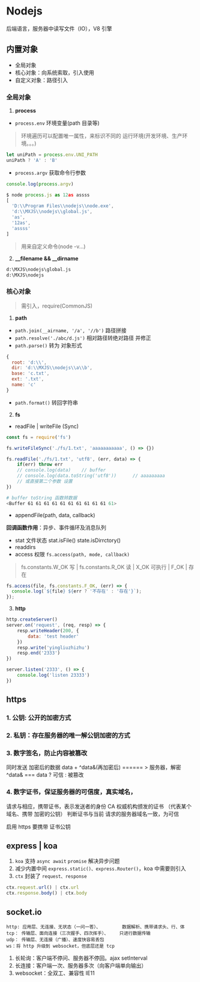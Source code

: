 # Nodejs
后端语言，服务器中读写文件（IO），V8 引擎

## 内置对象
- 全局对象
- 核心对象：向系统索取，引入使用
- 自定义对象：路径引入

### 全局对象
1. **process** 
- `process.env` 环境变量(path 目录等)
> 环境遍历可以配置唯一属性，来标识不同的 运行环境(开发环境、生产环境。。。)
```js
let uniPath = process.env.UNI_PATH
uniPath ? 'A' : 'B'
```
- `process.argv` 获取命令行参数
```js
console.log(process.argv)

$ node process.js as 12as assss
[
  'D:\\Program Files\\nodejs\\node.exe',
  'd:\\MXJS\\nodejs\\global.js',
  'as',
  '12as',
  'assss'
]
```
> 用来自定义命令(node -v...)

2. **__filename && __dirname**
```bash
d:\MXJS\nodejs\global.js
d:\MXJS\nodejs
```

### 核心对象
> 需引入，require(CommonJS)
1. **path**
- `path.join(__airname, '/a', '//b')` 路径拼接
- `path.resolve('./abc/d.js')` 相对路径转绝对路径 并修正
- `path.parse()`    转为 对象形式
```js
{
  root: 'd:\\',
  dir: 'd:\\MXJS\\nodejs\\a\\b',
  base: 'c.txt',
  ext: '.txt',
  name: 'c'
}
```
- `path.format()` 转回字符串

2. **fs**
- readFile | writeFile (Sync)
```js
const fs = require('fs')

fs.writeFileSync('./fs/1.txt', 'aaaaaaaaaaa', () => {})

fs.readFile('./fs/1.txt', 'utf8', (err, data) => {
    if(err) throw err
    // console.log(data)    // buffer 
    // console.log(data.toString('utf8'))      // aaaaaaaaa
    // 或直接第二个参数 设置
})
```
```bash
# buffer toString 函数转数据
<Buffer 61 61 61 61 61 61 61 61 61 61 61>
```
- appendFile(path, data, callback)

**回调函数作用**：异步、事件循环及消息队列

- stat 文件状态
stat.isFile()
state.isDirrctory()
- readdirs
- access 权限
`fs.access(path, mode, callback)`
> fs.constants.W_OK 写 | fs.constants.R_OK 读 | X_OK 可执行 | F_OK | 存在
```js
fs.access(file, fs.constants.F_OK, (err) => {
  console.log(`${file} ${err ? '不存在' : '存在'}`);
});
```

3. **http**
```js
http.createServer()
server.on('request', (req, resp) => {
    resp.writeHeader(200, {
        data: 'test header'
    })
    resp.write('yingliuzhizhu')
    resp.end('2333')
})

server.listen('2333', () => {
    console.log('listen 23333')
})
```

## https
### 1. 公钥: 公开的加密方式
### 2. 私钥：存在服务器的唯一解公钥加密的方式
### 3. 数字签名，防止内容被篡改
同时发送 加密后的数据 data + ^data&(再加密后) ====== > 服务器，解密 ^data& === data ? 可信 : 被篡改

### 4. 数字证书，保证服务器的可信度，真实域名， 
请求与相应，携带证书，表示发送者的身份
CA 权威机构颁发的证书 （代表某个域名、携带 加密的公钥）
判断证书与当前 请求的服务器域名一致，为可信

启用 https 要携带 证书公钥

## express | koa
1. `koa` 支持 `async await` `promise` 解决异步问题
2. 减少内置中间 `express.static()、express.Router()`，koa 中需要则引入
3. `ctx` 封装了 `request、response`
```js
ctx.request.url() | ctx.url
ctx.response.body() | ctx.body
```

## socket.io
    http: 应用层、无连接、无状态（一问一答）、        数据解析、携带请求头、行、体
    tcp： 传输层、面向连接（三次握手、四次挥手）、    只进行数据传输
    udp： 传输层、无连接（广播）、速度快容易丢包
    ws：将 http 升级到 websocket，但底层还是 tcp

1. 长轮询：客户端不停问、服务器不停回。ajax setInterval
2. 长连接：客户端一次、服务器多次（向客户端单向输出）
3. websocket：全双工、兼容性 IE11
